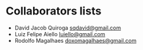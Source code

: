 # Collaborators lists

* David Jacob Quiroga <sqdavid@gmail.com>
* Luiz Felipe Aiello <luiello@gmail.com>
* Rodolfo Magalhaes <doxomagalhaes@gmail.com>

